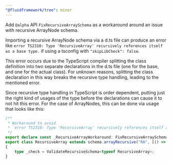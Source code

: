 ```yaml
---
"@fluidframework/tree": minor
---
```


Add `@alpha` API `FixRecursiveArraySchema` as a workaround around an issue with recursive ArrayNode schema.

Importing a recursive ArrayNode schema via a d.ts file can produce an error like
`error TS2310: Type 'RecursiveArray' recursively references itself as a base type.`
if using a tsconfig with `"skipLibCheck": false`.

This error occurs due to the TypeScript compiler splitting the class definition into two separate declarations in the d.ts file (one for the base, and one for the actual class).
For unknown reasons, splitting the class declaration in this way breaks the recursive type handling, leading to the mentioned error.

Since recursive type handling in TypeScript is order dependent, putting just the right kind of usages of the type before the declarations can cause it to not hit this error.
For the case of ArrayNodes, this can be done via usage that looks like this:

```typescript
/**
 * Workaround to avoid
 * `error TS2310: Type 'RecursiveArray' recursively references itself as a base type.` in the d.ts file.
 */
export declare const _RecursiveArrayWorkaround: FixRecursiveArraySchema<typeof RecursiveArray>;
export class RecursiveArray extends schema.arrayRecursive("RA", [() => RecursiveArray]) {}
{
	type _check = ValidateRecursiveSchema<typeof RecursiveArray>;
}
```

